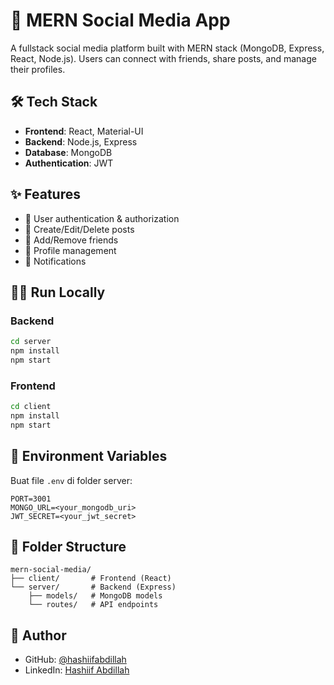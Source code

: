 # 📱 MERN Social Media App

A fullstack social media platform built with MERN stack (MongoDB, Express, React, Node.js). Users can connect with friends, share posts, and manage their profiles.

## 🛠 Tech Stack

- **Frontend**: React, Material-UI
- **Backend**: Node.js, Express
- **Database**: MongoDB
- **Authentication**: JWT

## ✨ Features

- 👥 User authentication & authorization
- 📝 Create/Edit/Delete posts
- 🤝 Add/Remove friends
- 📸 Profile management
- 🔔 Notifications

## 🧑‍💻 Run Locally

### Backend
```bash
cd server
npm install
npm start
```

### Frontend
```bash
cd client
npm install
npm start
```

## 🔐 Environment Variables

Buat file `.env` di folder server:
```
PORT=3001
MONGO_URL=<your_mongodb_uri>
JWT_SECRET=<your_jwt_secret>
```

## 📁 Folder Structure
```
mern-social-media/
├── client/       # Frontend (React)
└── server/       # Backend (Express)
    ├── models/   # MongoDB models
    └── routes/   # API endpoints
```

## 👤 Author
- GitHub: [@hashiifabdillah](https://github.com/hashiifab)
- LinkedIn: [Hashiif Abdillah](https://www.linkedin.com/in/hashiif-abdillah-665373297/)
